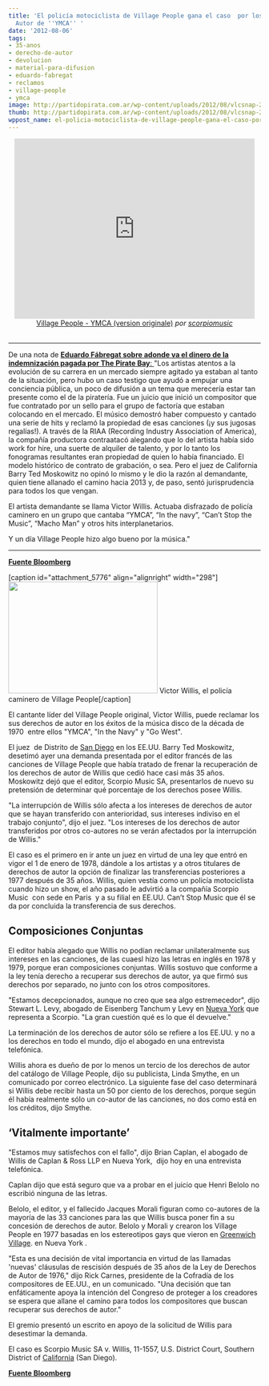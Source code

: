 ```yaml
---
title: 'El policía motociclista de Village People gana el caso  por los Derechos de
  Autor de ''YMCA'' '
date: '2012-08-06'
tags:
- 35-anos
- derecho-de-autor
- devolucion
- material-para-difusion
- eduardo-fabregat
- reclamos
- village-people
- ymca
image: http://partidopirata.com.ar/wp-content/uploads/2012/08/vlcsnap-2012-08-05-23h49m13s204.png
thumb: http://partidopirata.com.ar/wp-content/uploads/2012/08/vlcsnap-2012-08-05-23h49m13s204-150x150.png
wppost_name: el-policia-motociclista-de-village-people-gana-el-caso-por-los-derechos-de-autor-de-ymca
---
```


<center>
<iframe src="http://www.dailymotion.com/embed/video/x2b1a0_village-people-ymca-version-origina_music" frameborder="0" width="480" height="360"></iframe>
<a href="http://www.dailymotion.com/video/x2b1a0_village-people-ymca-version-origina_music" target="_blank">Village People - YMCA (version originale)</a> <em>por <a href="http://www.dailymotion.com/scorpiomusic" target="_blank">scorpiomusic</a></em></center>&nbsp;

<hr />

De una nota de <a href="http://www.pagina12.com.ar/diario/suplementos/espectaculos/2-26046-2012-08-05.html" target="_blank"><strong>Eduardo Fábregat sobre adonde va el dinero de la indemnización pagada por The Pirate Bay</strong>:
</a>
"Los artistas atentos a la evolución de su carrera en un mercado siempre agitado ya estaban al tanto de la situación, pero hubo un caso testigo que ayudó a empujar una conciencia pública, un poco de difusión a un tema que merecería estar tan presente como el de la piratería. Fue un juicio que inició un compositor que fue contratado por un sello para el grupo de factoría que estaban colocando en el mercado. El músico demostró haber compuesto y cantado una serie de hits y reclamó la propiedad de esas canciones (¡y sus jugosas regalías!). A través de la RIAA (Recording Industry Association of America), la compañía productora contraatacó alegando que lo del artista había sido work for hire, una suerte de alquiler de talento, y por lo tanto los fonogramas resultantes eran propiedad de quien lo había financiado. El modelo histórico de contrato de grabación, o sea. Pero el juez de California Barry Ted Moskowitz no opinó lo mismo y le dio la razón al demandante, quien tiene allanado el camino hacia 2013 y, de paso, sentó jurisprudencia para todos los que vengan.

El artista demandante se llama Victor Willis. Actuaba disfrazado de policía caminero en un grupo que cantaba “YMCA”, “In the navy”, “Can’t Stop the Music”, “Macho Man” y otros hits interplanetarios.

Y un día Village People hizo algo bueno por la música."

<hr />

<strong><a href="http://www.bloomberg.com/news/2012-05-08/village-people-s-former-lead-singer-wins-ymca-copyright-case.html" target="_blank">Fuente Bloomberg</a></strong>

[caption id="attachment_5776" align="alignright" width="298"]<a href="http://partidopirata.com.ar/wp-content/uploads/2012/08/vlcsnap-2012-08-05-23h49m13s204.png"><img class=" wp-image-5776" title="Victor Willis" src="http://partidopirata.com.ar/wp-content/uploads/2012/08/vlcsnap-2012-08-05-23h49m13s204.png" alt="" width="298" height="223" /></a> Victor Willis, el policía caminero de Village People[/caption]

El cantante líder del Village People original, Victor Willis, puede reclamar los sus derechos de autor en los éxitos de la música disco de la década de 1970  entre ellos "YMCA", "In the Navy" y "Go West".

El juez  de Distrito de <a href="http://topics.bloomberg.com/san-diego/">San Diego</a> en los EE.UU. Barry Ted Moskowitz, desetimó ayer una demanda presentada por el editor francés de las canciones de Village People que había tratado de frenar la recuperación de los derechos de autor de Willis que cedió hace casi más 35 años. Moskowitz dejó que el editor, Scorpio Music SA, presentarlos de nuevo su pretensión de determinar qué porcentaje de los derechos posee Willis.

"La interrupción de Willis sólo afecta a los intereses de derechos de autor que se hayan transferido con anterioridad, sus intereses indiviso en el trabajo conjunto", dijo el juez. "Los intereses de los derechos de autor transferidos por otros co-autores no se verán afectados por la interrupción de Willis."

El caso es el primero en ir ante un juez en virtud de una ley que entró en vigor el 1 de enero de 1978, dándole a los artistas y a otros titulares de derechos de autor la opción de finalizar las transferencias posteriores a 1977 después de 35 años. Willis, quien vestía como un policía motociclista cuando hizo un show, el año pasado le advirtió a la compañía Scorpio Music  con sede en Paris  y a su filial en EE.UU. Can’t Stop Music que él se da por concluida la transferencia de sus derechos.
<h2>Composiciones Conjuntas</h2>
El editor había alegado que Willis no podían reclamar unilateralmente sus intereses en las canciones, de las cuaesl hizo las letras en inglés en 1978 y 1979, porque eran composiciones conjuntas. Willis sostuvo que conforme a la ley tenía derecho a recuperar sus derechos de autor, ya que firmó sus derechos por separado, no junto con los otros compositores.

"Estamos decepcionados, aunque no creo que sea algo estremecedor", dijo Stewart L. Levy, abogado de Eisenberg Tanchum y Levy en <a href="http://topics.bloomberg.com/new-york/">Nueva York</a> que representa a Scorpio. "La gran cuestión qué es lo que él devuelve."

La terminación de los derechos de autor sólo se refiere a los EE.UU. y no a los derechos en todo el mundo, dijo el abogado en una entrevista telefónica.

Willis ahora es dueño de por lo menos un tercio de los derechos de autor del catálogo de Village People, dijo su publicista, Linda Smythe, en un comunicado por correo electrónico. La siguiente fase del caso determinará si Willis debe recibir hasta un 50 por ciento de los derechos, porque según él había realmente sólo un co-autor de las canciones, no dos como está en los créditos, dijo Smythe.
<h2>‘Vitalmente importante’</h2>
"Estamos muy satisfechos con el fallo", dijo Brian Caplan, el abogado de Willis de Caplan &amp; Ross LLP en Nueva York,  dijo hoy en una entrevista telefónica.

Caplan dijo que está seguro que va a probar en el juicio que Henri Belolo no escribió ninguna de las letras.

Belolo, el editor, y el fallecido Jacques Morali figuran como co-autores de la mayoría de las 33 canciones para las que Willis busca poner fin a su concesión de derechos de autor. Belolo y Morali y crearon los Village People en 1977 basadas en los estereotipos gays que vieron en <a href="http://topics.bloomberg.com/greenwich-village/">Greenwich Village</a>. en Nueva York .

"Esta es una decisión de vital importancia en virtud de las llamadas 'nuevas' cláusulas de rescisión después de 35 años de la Ley de Derechos de Autor de 1976," dijo Rick Carnes, presidente de la Cofradía de los compositores de EE.UU., en un comunicado. "Una decisión que tan enfáticamente apoya la intención del Congreso de proteger a los creadores se espera que allane el camino para todos los compositores que buscan recuperar sus derechos de autor."

El gremio presentó un escrito en apoyo de la solicitud de Willis para desestimar la demanda.

El caso es Scorpio Music SA v. Willis, 11-1557, U.S. District Court, Southern District of <a href="http://topics.bloomberg.com/california/">California</a> (San Diego).

<strong><a href="http://www.bloomberg.com/news/2012-05-08/village-people-s-former-lead-singer-wins-ymca-copyright-case.html" target="_blank">Fuente Bloomberg</a></strong>
